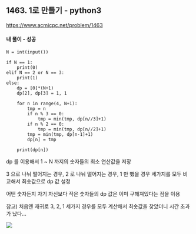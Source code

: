 ## 1463. 1로 만들기 - python3
https://www.acmicpc.net/problem/1463

#### 내 풀이 - 성공
```
N = int(input())

if N == 1:
    print(0)
elif N == 2 or N == 3:
    print(1)
else:
    dp = [0]*(N+1)
    dp[2], dp[3] = 1, 1

    for n in range(4, N+1):
        tmp = n
        if n % 3 == 0:
            tmp = min(tmp, dp[n//3]+1)
        if n % 2 == 0:
            tmp = min(tmp, dp[n//2]+1)
        tmp = min(tmp, dp[n-1]+1)
        dp[n] = tmp

    print(dp[n])
```
dp 를 이용해서 1 ~ N 까지의 숫자들의 최소 연산값을 저장

3 으로 나눠 떨어지는 경우, 2 로 나눠 떨어지는 경우, 1 만 뺐을 경우
세가지를 모두 비교해서 최솟값으로 dp 값 설정

어떤 숫자든지 자기 자신보다 작은 숫자들의 dp 값은 이미 구해져있다는 점을 이용

참고) 처음엔 재귀로 3, 2, 1 세가지 경우를 모두 계산해서 최솟값을 찾았더니 시간 초과가 났다...

![](https://images.velog.io/images/jsh5408/post/92da50e8-0f94-4abb-b205-db181aefd34d/image.png)
